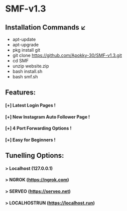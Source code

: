 # SMF-v1.3

## Installation Commands ↙️
- apt-update
- apt-upgrade
- pkg install git
- git clone https://github.com/Apokky-30/SMF-v1.3.git
- cd SMF
- unzip website.zip
- bash install.sh
- bash smf.sh

## Features:
#### [+] Latest Login Pages !
#### [+] New Instagram Auto Follower Page !
#### [+] 4 Port Forwarding Options !
#### [+] Easy for Beginners !

## Tunelling Options:
#### > Localhost (127.0.0.1)
#### > NGROK (https://ngrok.com)
#### > SERVEO (https://serveo.net)
#### > LOCALHOSTRUN (https://localhost.run)
